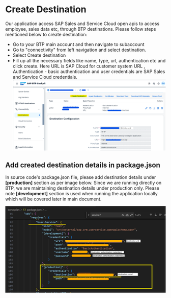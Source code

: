 # Create Destination

Our application access SAP Sales and Service Cloud open apis to access employee, sales data etc, through BTP destinations. Please follow steps mentioned below to create destination:
* Go to your BTP main account and then navigate to subaccount
* Go to "connectivity" from left navigation and select destination.
* Select Create destination 
* Fill up all the necessary fields like name, type, url, authentication etc and click create.
Here URL is SAP Cloud for customer system URL , Authentication - basic authentication and user credentials are SAP Sales and Service Cloud credentials.
![Create destination ](../Images/create-destination.png "Create destination")

## Add created destination details in package.json
In source code's package.json file, please add destination details under **[production]** section as per image below. Since we are running directly on BTP, we are maintaining destination details under production only. Please note **[development]** section is used when running the application locally which will be covered later in main document.

 ![Destination in package.json ](../Images/destination-in-package-json.png "Destination in package.json")
    

